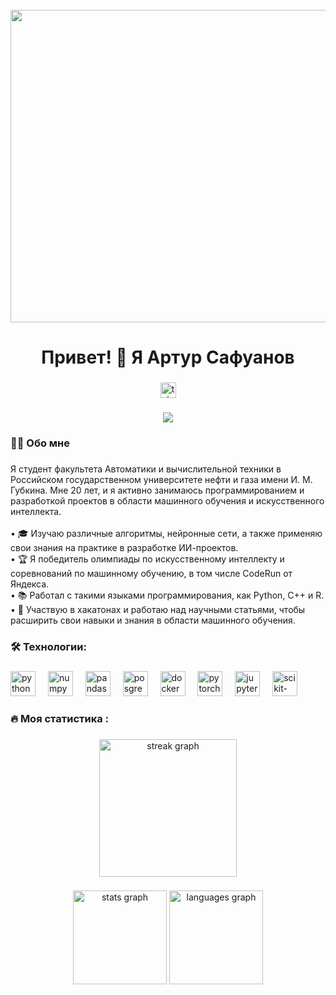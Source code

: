 <br clear="both">

<div align="center">
  <img height="500" width="1000" src="https://user-images.githubusercontent.com/74038190/212749447-bfb7e725-6987-49d9-ae85-2015e3e7cc41.gif"  />
</div>

###

<h1 align="center">Привет! 👋 Я Артур Сафуанов</h1>

###

<div align="center">
  <a href="https://t.me/turchikichiki" target="_blank">
    <img src="https://img.shields.io/static/v1?message=Telegram&logo=telegram&label=&color=2CA5E0&logoColor=white&labelColor=&style=for-the-badge" height="25" alt="telegram logo"  />
  </a>
</div>

###

<div align="center">
  <img src="https://visitor-badge.laobi.icu/badge?page_id=Safuanov888.Safuanov888&"  />
</div>

###

<h3 align="left">👩‍💻  Обо мне</h3>

###

<p align="left">
  Я студент факультета Автоматики и вычислительной техники в Российском государственном университете нефти и газа имени И. М. Губкина. Мне 20 лет, и я активно занимаюсь программированием и разработкой проектов в области машинного обучения и искусственного интеллекта.<br><br>
  • 🎓 Изучаю различные алгоритмы, нейронные сети, а также применяю свои знания на практике в разработке ИИ-проектов.<br>
  • 🏆 Я победитель олимпиады по искусственному интеллекту и соревнований по машинному обучению, в том числе CodeRun от Яндекса.<br>
  • 📚 Работал с такими языками программирования, как Python, C++ и R.<br>
  • 🚀 Участвую в хакатонах и работаю над научными статьями, чтобы расширить свои навыки и знания в области машинного обучения.
</p>

###

<h3 align="left">🛠 Технологии:</h3>

###

<div align="left">
  <img src="https://raw.githubusercontent.com/marwin1991/profile-technology-icons/refs/heads/main/icons/python.png" height="40" alt="python logo"  />
  <img width="12" />
  <img src="https://raw.githubusercontent.com/marwin1991/profile-technology-icons/refs/heads/main/icons/numpy.png" height="40" alt="numpy logo"  />
  <img width="12" />
  <img src="https://raw.githubusercontent.com/marwin1991/profile-technology-icons/refs/heads/main/icons/pandas.png" height="40" alt="pandas logo"  />
  <img width="12" />
  <img src="https://cdn.jsdelivr.net/gh/devicons/devicon/icons/postgresql/postgresql-original.svg" height="40" alt="posgresql logo"  />
  <img width="12" />
  <img src="https://raw.githubusercontent.com/marwin1991/profile-technology-icons/refs/heads/main/icons/docker.png" height="40" alt="docker logo"  />
  <img width="12" />
  <img src="https://cdn.jsdelivr.net/gh/devicons/devicon/icons/pytorch/pytorch-original.svg" height="40" alt="pytorch logo"  />
  <img width="12" />
  <img src="https://cdn.jsdelivr.net/gh/devicons/devicon/icons/jupyter/jupyter-original.svg" height="40" alt="jupyter logo"  />
  <img width="12" />
  <img src="https://upload.wikimedia.org/wikipedia/commons/0/05/Scikit_learn_logo_small.svg" height="40" alt="scikit-learn logo"  />
  <img width="12" />
</div>

###

<h3 align="left">🔥   Моя статистика :</h3>

###

<div align="center">
  <img src="https://streak-stats.demolab.com?user=Safuanov888&locale=en&mode=daily&theme=dark&hide_border=false&border_radius=5&order=3" height="220" alt="streak graph"  />
</div>

###

<div align="center">
  <img src="https://github-readme-stats.vercel.app/api?username=filimonovalexey&hide_title=false&hide_rank=false&show_icons=true&include_all_commits=true&count_private=true&disable_animations=false&theme=dracula&locale=en&hide_border=false&order=1" height="150" alt="stats graph"  />
  <img src="https://github-readme-stats.vercel.app/api/top-langs?username=filimonovalexey&locale=en&hide_title=false&layout=compact&card_width=320&langs_count=5&theme=dracula&hide_border=false&order=2" height="150" alt="languages graph"  />
</div>

###
